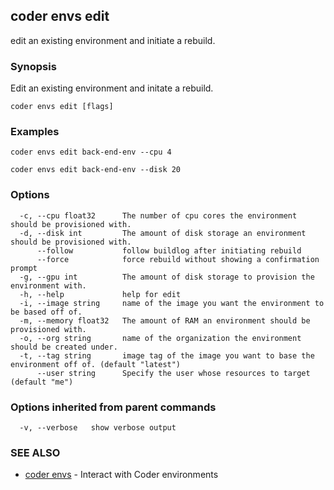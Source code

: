 ## coder envs edit

edit an existing environment and initiate a rebuild.

### Synopsis

Edit an existing environment and initate a rebuild.

```
coder envs edit [flags]
```

### Examples

```
coder envs edit back-end-env --cpu 4

coder envs edit back-end-env --disk 20
```

### Options

```
  -c, --cpu float32      The number of cpu cores the environment should be provisioned with.
  -d, --disk int         The amount of disk storage an environment should be provisioned with.
      --follow           follow buildlog after initiating rebuild
      --force            force rebuild without showing a confirmation prompt
  -g, --gpu int          The amount of disk storage to provision the environment with.
  -h, --help             help for edit
  -i, --image string     name of the image you want the environment to be based off of.
  -m, --memory float32   The amount of RAM an environment should be provisioned with.
  -o, --org string       name of the organization the environment should be created under.
  -t, --tag string       image tag of the image you want to base the environment off of. (default "latest")
      --user string      Specify the user whose resources to target (default "me")
```

### Options inherited from parent commands

```
  -v, --verbose   show verbose output
```

### SEE ALSO

* [coder envs](coder_envs.md)	 - Interact with Coder environments

